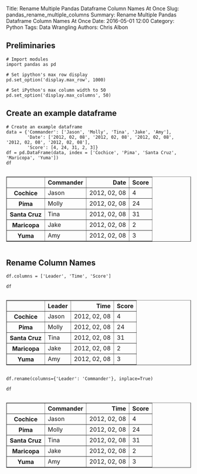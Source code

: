 Title: Rename Multiple Pandas Dataframe Column Names At Once
Slug: pandas_rename_multiple_columns
Summary: Rename Multiple Pandas Dataframe Column Names At Once
Date: 2016-05-01 12:00
Category: Python
Tags: Data Wrangling
Authors: Chris Albon



## Preliminaries


```
# Import modules
import pandas as pd

# Set ipython's max row display
pd.set_option('display.max_row', 1000)

# Set iPython's max column width to 50
pd.set_option('display.max_columns', 50)
```

## Create an example dataframe


```
# Create an example dataframe
data = {'Commander': ['Jason', 'Molly', 'Tina', 'Jake', 'Amy'], 
        'Date': ['2012, 02, 08', '2012, 02, 08', '2012, 02, 08', '2012, 02, 08', '2012, 02, 08'], 
        'Score': [4, 24, 31, 2, 3]}
df = pd.DataFrame(data, index = ['Cochice', 'Pima', 'Santa Cruz', 'Maricopa', 'Yuma'])
df
```




<div style="max-height:1000px;max-width:1500px;overflow:auto;">
<table border="1" class="dataframe">
  <thead>
    <tr style="text-align: right;">
      <th></th>
      <th>Commander</th>
      <th>Date</th>
      <th>Score</th>
    </tr>
  </thead>
  <tbody>
    <tr>
      <th>Cochice</th>
      <td> Jason</td>
      <td> 2012, 02, 08</td>
      <td>  4</td>
    </tr>
    <tr>
      <th>Pima</th>
      <td> Molly</td>
      <td> 2012, 02, 08</td>
      <td> 24</td>
    </tr>
    <tr>
      <th>Santa Cruz</th>
      <td>  Tina</td>
      <td> 2012, 02, 08</td>
      <td> 31</td>
    </tr>
    <tr>
      <th>Maricopa</th>
      <td>  Jake</td>
      <td> 2012, 02, 08</td>
      <td>  2</td>
    </tr>
    <tr>
      <th>Yuma</th>
      <td>   Amy</td>
      <td> 2012, 02, 08</td>
      <td>  3</td>
    </tr>
  </tbody>
</table>
</div>



## Rename Column Names


```
df.columns = ['Leader', 'Time', 'Score']
```


```
df
```




<div style="max-height:1000px;max-width:1500px;overflow:auto;">
<table border="1" class="dataframe">
  <thead>
    <tr style="text-align: right;">
      <th></th>
      <th>Leader</th>
      <th>Time</th>
      <th>Score</th>
    </tr>
  </thead>
  <tbody>
    <tr>
      <th>Cochice</th>
      <td> Jason</td>
      <td> 2012, 02, 08</td>
      <td>  4</td>
    </tr>
    <tr>
      <th>Pima</th>
      <td> Molly</td>
      <td> 2012, 02, 08</td>
      <td> 24</td>
    </tr>
    <tr>
      <th>Santa Cruz</th>
      <td>  Tina</td>
      <td> 2012, 02, 08</td>
      <td> 31</td>
    </tr>
    <tr>
      <th>Maricopa</th>
      <td>  Jake</td>
      <td> 2012, 02, 08</td>
      <td>  2</td>
    </tr>
    <tr>
      <th>Yuma</th>
      <td>   Amy</td>
      <td> 2012, 02, 08</td>
      <td>  3</td>
    </tr>
  </tbody>
</table>
</div>




```
df.rename(columns={'Leader': 'Commander'}, inplace=True)
```


```
df
```




<div style="max-height:1000px;max-width:1500px;overflow:auto;">
<table border="1" class="dataframe">
  <thead>
    <tr style="text-align: right;">
      <th></th>
      <th>Commander</th>
      <th>Time</th>
      <th>Score</th>
    </tr>
  </thead>
  <tbody>
    <tr>
      <th>Cochice</th>
      <td> Jason</td>
      <td> 2012, 02, 08</td>
      <td>  4</td>
    </tr>
    <tr>
      <th>Pima</th>
      <td> Molly</td>
      <td> 2012, 02, 08</td>
      <td> 24</td>
    </tr>
    <tr>
      <th>Santa Cruz</th>
      <td>  Tina</td>
      <td> 2012, 02, 08</td>
      <td> 31</td>
    </tr>
    <tr>
      <th>Maricopa</th>
      <td>  Jake</td>
      <td> 2012, 02, 08</td>
      <td>  2</td>
    </tr>
    <tr>
      <th>Yuma</th>
      <td>   Amy</td>
      <td> 2012, 02, 08</td>
      <td>  3</td>
    </tr>
  </tbody>
</table>
</div>


